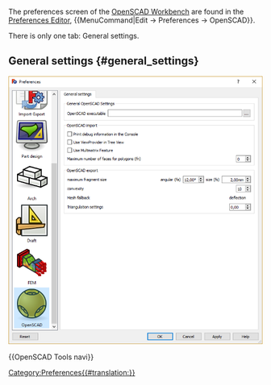   The preferences screen of the [OpenSCAD Workbench](OpenSCAD_Workbench.md) are found in the [Preferences Editor](Preferences_Editor.md), {{MenuCommand|Edit → Preferences → OpenSCAD}}.

There is only one tab: General settings.

## General settings {#general_settings}

![](images/Preference_OpenSCAD_Tab_01.png )

 {{OpenSCAD Tools navi}} 

[Category:Preferences{{\#translation:}}](Category:Preferences.md)

